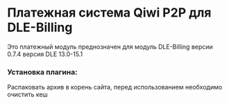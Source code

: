 # Платежная система Qiwi P2P для DLE-Billing

Это платежный модуль преднозначен для модуль DLE-Billing версии 0.7.4 версия DLE 13.0-15.1

 
### **Установка плагина:**

Распаковать архив в корень сайта, перед использованием необходимо очистить кеш 

